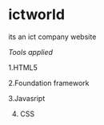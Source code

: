 # ictworld
its an ict company website

*Tools applied*

 1.HTML5
 
 2.Foundation framework
 
 
 3.Javasript

 4. CSS
